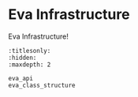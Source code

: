 # Eva Infrastructure

Eva Infrastructure!


```{toctree}
:titlesonly:
:hidden:
:maxdepth: 2

eva_api
eva_class_structure
```
